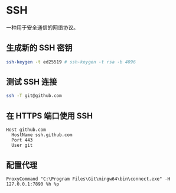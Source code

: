 # SSH

一种用于安全通信的网络协议。

## 生成新的 SSH 密钥

```bash
ssh-keygen -t ed25519 # ssh-keygen -t rsa -b 4096
```

## 测试 SSH 连接

```bash
ssh -T git@github.com
```

## 在 HTTPS 端口使用 SSH

```config
Host github.com
  HostName ssh.github.com
  Port 443
  User git
```

## 配置代理

```cofig
ProxyCommand "C:\Program Files\Git\mingw64\bin\connect.exe" -H 127.0.0.1:7890 %h %p
```
